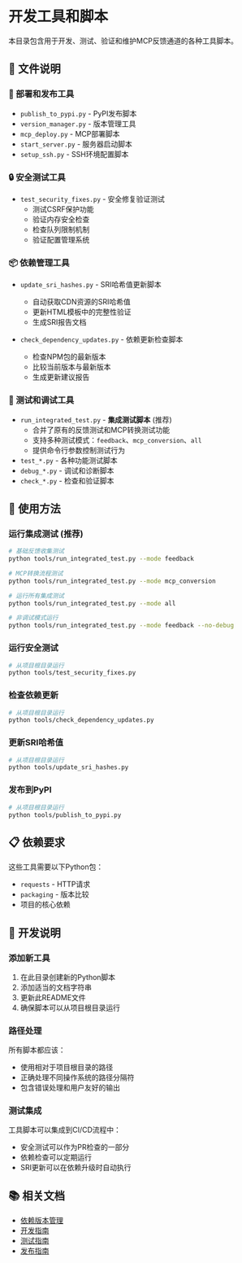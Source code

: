 # 开发工具和脚本

本目录包含用于开发、测试、验证和维护MCP反馈通道的各种工具脚本。

## 📁 文件说明

### 🚀 部署和发布工具
- `publish_to_pypi.py` - PyPI发布脚本
- `version_manager.py` - 版本管理工具
- `mcp_deploy.py` - MCP部署脚本
- `start_server.py` - 服务器启动脚本
- `setup_ssh.py` - SSH环境配置脚本

### 🔒 安全测试工具
- `test_security_fixes.py` - 安全修复验证测试
  - 测试CSRF保护功能
  - 验证内存安全检查
  - 检查队列限制机制
  - 验证配置管理系统

### 📦 依赖管理工具
- `update_sri_hashes.py` - SRI哈希值更新脚本
  - 自动获取CDN资源的SRI哈希值
  - 更新HTML模板中的完整性验证
  - 生成SRI报告文档

- `check_dependency_updates.py` - 依赖更新检查脚本
  - 检查NPM包的最新版本
  - 比较当前版本与最新版本
  - 生成更新建议报告

### 🧪 测试和调试工具
- `run_integrated_test.py` - **集成测试脚本** (推荐)
  - 合并了原有的反馈测试和MCP转换测试功能
  - 支持多种测试模式：`feedback`、`mcp_conversion`、`all`
  - 提供命令行参数控制测试行为
- `test_*.py` - 各种功能测试脚本
- `debug_*.py` - 调试和诊断脚本
- `check_*.py` - 检查和验证脚本

## 🚀 使用方法

### 运行集成测试 (推荐)
```bash
# 基础反馈收集测试
python tools/run_integrated_test.py --mode feedback

# MCP转换流程测试
python tools/run_integrated_test.py --mode mcp_conversion

# 运行所有集成测试
python tools/run_integrated_test.py --mode all

# 非调试模式运行
python tools/run_integrated_test.py --mode feedback --no-debug
```

### 运行安全测试
```bash
# 从项目根目录运行
python tools/test_security_fixes.py
```

### 检查依赖更新
```bash
# 从项目根目录运行
python tools/check_dependency_updates.py
```

### 更新SRI哈希值
```bash
# 从项目根目录运行
python tools/update_sri_hashes.py
```

### 发布到PyPI
```bash
# 从项目根目录运行
python tools/publish_to_pypi.py
```

## 📋 依赖要求

这些工具需要以下Python包：
- `requests` - HTTP请求
- `packaging` - 版本比较
- 项目的核心依赖

## 🔧 开发说明

### 添加新工具
1. 在此目录创建新的Python脚本
2. 添加适当的文档字符串
3. 更新此README文件
4. 确保脚本可以从项目根目录运行

### 路径处理
所有脚本都应该：
- 使用相对于项目根目录的路径
- 正确处理不同操作系统的路径分隔符
- 包含错误处理和用户友好的输出

### 测试集成
工具脚本可以集成到CI/CD流程中：
- 安全测试可以作为PR检查的一部分
- 依赖检查可以定期运行
- SRI更新可以在依赖升级时自动执行

## 📚 相关文档

- [依赖版本管理](../docs/dev_guide/dependencies/DEPENDENCY_VERSIONS.md)
- [开发指南](../docs/dev_guide/)
- [测试指南](../tests/README.md)
- [发布指南](../docs/dev_guide/PUBLISHING_GUIDE.md) 